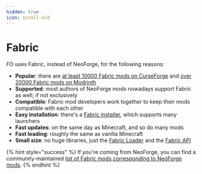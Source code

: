 ```yaml
---
hidden: true
icon: scroll-old
---
```


# Fabric

FO uses Fabric, instead of NeoForge, for the following reasons:

* **Popular**: there are [at least 10000 Fabric mods on CurseForge](https://curseforge.com/minecraft/search?gameVersionTypeId=4) and [over 20000 Fabric mods on Modrinth](https://modrinth.com/mods?g=categories:fabric)
  <!--
  Modrinth: `total_hits` from https://api.modrinth.com/v2/search?facets=[[%22categories=fabric%22]]
  CurseForge: `10000+ Projects found` in https://curseforge.com/minecraft/search?gameVersionTypeId=4
  TODO: find reliable API result for CurseForge
  -->
* **Supported**: most authors of NeoForge mods nowadays support Fabric as well, if not exclusively
* **Compatible**: Fabric mod developers work together to keep their mods compatible with each other
* **Easy installation**: there's a [Fabric installer](https://fabricmc.net/use/installer), which supports many launchers
* **Fast updates**: on the same day as Minecraft, and so do many mods
* **Fast loading**: roughly the same as vanilla Minecraft
* **Small size**: no huge libraries, just the [Fabric Loader](https://fabricmc.net/use) and the [Fabric API](https://curseforge.com/minecraft/mc-mods/fabric-api)

{% hint style="success" %}
If you're coming from NeoForge, you can find a community-maintained [list of Fabric mods corresponding to NeoForge mods](https://gist.github.com/TrueCP6/4853f15015b210fd3b1e210e9e485f83).
{% endhint %}
